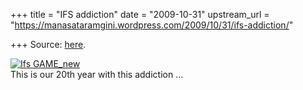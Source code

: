 +++
title = "IFS addiction"
date = "2009-10-31"
upstream_url = "https://manasataramgini.wordpress.com/2009/10/31/ifs-addiction/"

+++
Source: [here](https://manasataramgini.wordpress.com/2009/10/31/ifs-addiction/).

[![Ifs GAME_new](https://i1.wp.com/farm4.static.flickr.com/3477/4065437461_368362e287.jpg)](http://www.flickr.com/photos/24766652@N05/4065437461/ "Ifs GAME_new by somasushma, on Flickr")  
This is our 20th year with this addiction …
